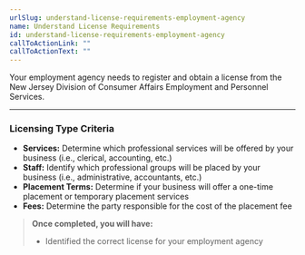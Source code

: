 ```yaml
---
urlSlug: understand-license-requirements-employment-agency
name: Understand License Requirements
id: understand-license-requirements-employment-agency
callToActionLink: ""
callToActionText: ""
---
```


Your employment agency needs to register and obtain a license from the New Jersey Division of Consumer Affairs Employment and Personnel Services. 

---
### Licensing Type Criteria

* **Services:** Determine which professional services will be offered by your business (i.e., clerical, accounting, etc.)
* **Staff:** Identify which professional groups will be placed by your business (i.e., administrative, accountants, etc.)
* **Placement Terms:** Determine if your business will offer a one-time placement or temporary placement services
* **Fees:** Determine the party responsible for the cost of the placement fee

>**Once completed, you will have:**
>
>- Identified the correct license for your employment agency
